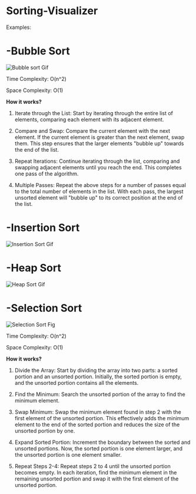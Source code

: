 # Sorting-Visualizer

Examples:

# -**Bubble Sort**

![Bubble sort Gif](https://github.com/Roy-Ayalon/Sorting-Visualizer/assets/90352235/cfb6af72-d78d-47a1-8e4b-e15bd4ae3d67)

Time Complexity: O(n^2)

Space Complexity: O(1)

**How it works?**
1. Iterate through the List: Start by iterating through the entire list of elements, comparing each element with its adjacent element.

2. Compare and Swap: Compare the current element with the next element. If the current element is greater than the next element, swap them. This step ensures that the larger elements "bubble up" towards the end of the list.

3. Repeat Iterations: Continue iterating through the list, comparing and swapping adjacent elements until you reach the end. This completes one pass of the algorithm.

4. Multiple Passes: Repeat the above steps for a number of passes equal to the total number of elements in the list. With each pass, the largest unsorted element will "bubble up" to its correct position at the end of the list.

# -**Insertion Sort**

![Insertion Sort Gif](https://github.com/Roy-Ayalon/Sorting-Visualizer/assets/90352235/af990249-5cc9-437c-a880-dda45478ebc7)

# -Heap Sort

![Heap Sort Gif](https://github.com/Roy-Ayalon/Sorting-Visualizer/assets/90352235/e2b23140-83f3-444e-9c4b-faa0d6b365a7)

# -Selection Sort

![Selection Sort Fig](https://github.com/Roy-Ayalon/Sorting-Visualizer/assets/90352235/52d85845-4f7d-47d1-8612-4794a9429ea5)

Time Complexity: O(n^2)

Space Complexity: O(1)

**How it works?**
1. Divide the Array: Start by dividing the array into two parts: a sorted portion and an unsorted portion. Initially, the sorted portion is empty, and the unsorted portion contains all the elements.

2. Find the Minimum: Search the unsorted portion of the array to find the minimum element.

3. Swap Minimum: Swap the minimum element found in step 2 with the first element of the unsorted portion. This effectively adds the minimum element to the end of the sorted portion and reduces the size of the unsorted portion by one.

4. Expand Sorted Portion: Increment the boundary between the sorted and unsorted portions. Now, the sorted portion is one element larger, and the unsorted portion is one element smaller.

5. Repeat Steps 2-4: Repeat steps 2 to 4 until the unsorted portion becomes empty. In each iteration, find the minimum element in the remaining unsorted portion and swap it with the first element of the unsorted portion.
